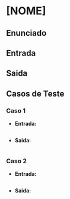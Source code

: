 # [NOME]

## Enunciado

## Entrada

## Saida

## Casos de Teste

### Caso 1

- **Entrada:**

```

```

- **Saida:**

```

```

### Caso 2

- **Entrada:**

```

```

- **Saida:**

```

```